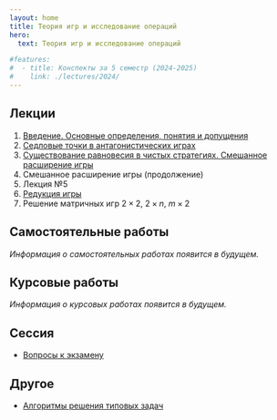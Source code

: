 ```yaml
---
layout: home
title: Теория игр и исследование операций
hero:
  text: Теория игр и исследование операций

#features:
#  - title: Конспекты за 5 семестр (2024-2025)
#    link: ./lectures/2024/
---
```


## Лекции

1. [Введение. Основные определения, понятия и допущения](./2024/lectures/01/)
2. [Седловые точки в антагонистических играх](./2024/lectures/02/)
3. [Существование равновесия в чистых стратегиях. Смешанное расширение игры](./2024/lectures/03/)
4. Смешанное расширение игры (продолжение)
5. Лекция №5
6. [Редукция игры](./2024/lectures/06/)
7. Решение матричных игр $2 \times 2$, $2 \times n$, $m \times 2$

<!--* [Линейное программирование](./2024/practice/linear-programming/)-->

## Самостоятельные работы
*Информация о самостоятельных работах появится в будущем.*

## Курсовые работы
*Информация о курсовых работах появится в будущем.*

## Сессия
* [Вопросы к экзамену](./2024/exams/01/)

## Другое

* [Алгоритмы решения типовых задач](./2024/extra/algorithms/)